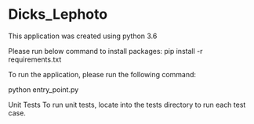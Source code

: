 # Dicks_Lephoto
This application was created using python 3.6

Please run below command to install packages:
pip install -r requirements.txt

To run the application, please run the following command:

python entry_point.py 

Unit Tests
To run unit tests, locate into the tests directory to run each test case.
